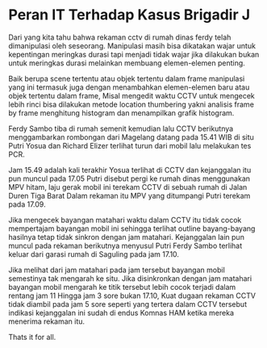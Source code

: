 # **Peran IT Terhadap Kasus Brigadir J**

Dari yang kita tahu bahwa rekaman cctv di rumah dinas ferdy telah dimanipulasi oleh seseorang.
Manipulasi masih bisa dikatakan wajar untuk kepentingan meringkas durasi tapi menjadi tidak wajar jika dilakukan bukan untuk meringkas durasi melainkan membuang elemen-elemen penting.


Baik berupa scene tertentu atau objek tertentu dalam frame manipulasi yang ini termasuk juga dengan menambahkan elemen-elemen baru atau objek tertentu dalam frame,
Misal mengedit waktu CCTV untuk mengecek lebih rinci bisa dilakukan metode location thumbering yakni analisis frame by frame menghitung histogram dan menampilkan grafik histogram.


Ferdy Sambo tiba di rumah semenit kemudian lalu CCTV berikutnya menggambarkan rombongan dari Magelang datang pada 15.41 WIB di situ Putri Yosua dan Richard Elizer terlihat turun dari mobil lalu melakukan tes PCR.


Jam 15.49 adalah kali terakhir Yosua terlihat di CCTV dan kejanggalan itu pun muncul pada 17.05 Putri disebut pergi ke rumah dinas menggunakan MPV hitam, laju gerak mobil ini terekam CCTV di sebuah rumah di Jalan Duren Tiga Barat Dalam rekaman itu MPV yang ditumpangi Putri terekam pada 17.09.


Jika mengecek bayangan matahari waktu dalam CCTV itu tidak cocok mempertajam bayangan mobil ini sehingga terlihat outline bayang-bayang hasilnya tetap tidak sinkron dengan jam matahari.
Kejanggalan lain pun muncul pada rekaman berikutnya menyusul Putri Ferdy Sambo terlihat keluar dari garasi rumah di Saguling pada jam 17.10.


Jika melihat dari jam matahari pada jam tersebut bayangan mobil semestinya tak mengarah ke situ.
Jika disinkronkan dengan jam matahari bayangan mobil mengarah ke titik tersebut lebih cocok terjadi dalam rentang jam 11 Hingga jam 3 sore bukan 17.10,
Kuat dugaan rekaman CCTV tidak diambil pada jam 5 sore seperti yang tertera dalam CCTV tersebut indikasi kejanggalan ini sudah di endus Komnas HAM ketika mereka menerima rekaman itu.

Thats it for all.
